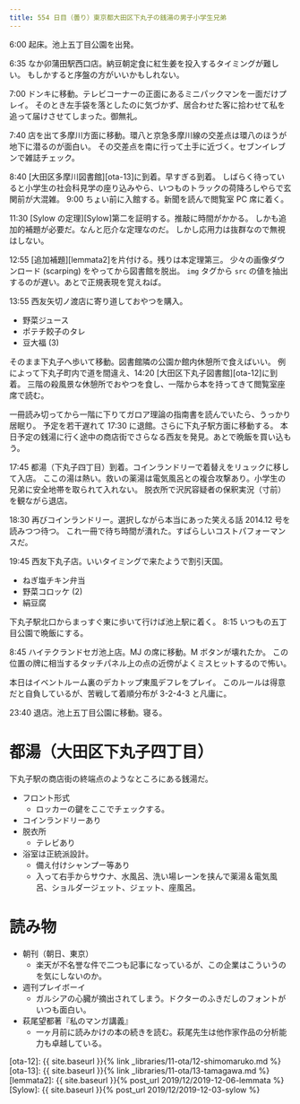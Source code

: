 ```yaml
---
title: 554 日目（曇り）東京都大田区下丸子の銭湯の男子小学生兄弟
---
```


6:00 起床。池上五丁目公園を出発。

6:35 なか卯蒲田駅西口店。納豆朝定食に紅生姜を投入するタイミングが難しい。
もしかすると序盤の方がいいかもしれない。

7:00 ドンキに移動。テレビコーナーの正面にあるミニパックマンを一面だけプレイ。
そのとき左手袋を落としたのに気づかず、居合わせた客に拾わせて私を追って届けさせてしまった。御無礼。

7:40 店を出て多摩川方面に移動。環八と京急多摩川線の交差点は環八のほうが地下に潜るのが面白い。
その交差点を南に行って土手に近づく。セブンイレブンで雑誌チェック。

8:40 [大田区多摩川図書館][ota-13]に到着。早すぎる到着。
しばらく待っていると小学生の社会科見学の座り込みやら、いつものトラックの荷降ろしやらで玄関前が大混雑。
9:00 ちょい前に入館する。新聞を読んで閲覧室 PC 席に着く。

11:30 [Sylow の定理][Sylow]第二を証明する。推敲に時間がかかる。
しかも追加的補題が必要だ。なんと厄介な定理なのだ。
しかし応用力は抜群なので無視はしない。

12:55 [追加補題][lemmata2]を片付ける。残りは本定理第三。
少々の画像ダウンロード (scarping) をやってから図書館を脱出。
`img` タグから `src` の値を抽出するのが遅い。あとで正規表現を覚えねば。

13:55 西友矢切ノ渡店に寄り道しておやつを購入。
* 野菜ジュース
* ポテチ餃子のタレ
* 豆大福 (3)

そのまま下丸子へ歩いて移動。図書館隣の公園か館内休憩所で食えばいい。
例によって下丸子町内で道を間違え、14:20 [大田区下丸子図書館][ota-12]に到着。
三階の殺風景な休憩所でおやつを食し、一階から本を持ってきて閲覧室座席で読む。

一冊読み切ってから一階に下りてガロア理論の指南書を読んでいたら、うっかり居眠り。
予定を若干遅れて 17:30 に退館。さらに下丸子駅方面に移動する。
本日予定の銭湯に行く途中の商店街でさらなる西友を発見。あとで晩飯を買い込もう。

17:45 都湯（下丸子四丁目）到着。コインランドリーで着替えをリュックに移して入店。
ここの湯は熱い。救いの薬湯は電気風呂との複合攻撃あり。小学生の兄弟に安全地帯を取られて入れない。
脱衣所で沢尻容疑者の保釈実況（寸前）を観ながら退店。

18:30 再びコインランドリー。選択しながら本当にあった笑える話 2014.12 号を読みつつ待つ。
これ一冊で待ち時間が潰れた。すばらしいコストパフォーマンスだ。

19:45 西友下丸子店。いいタイミングで来たようで割引天国。
* ねぎ塩チキン弁当
* 野菜コロッケ (2)
* 絹豆腐

下丸子駅北口からまっすぐ東に歩いて行けば池上駅に着く。
8:15 いつもの五丁目公園で晩飯にする。

8:45 ハイテクランドセガ池上店。MJ の席に移動。M ボタンが壊れたか。
この位置の牌に相当するタッチパネル上の点の近傍がよくミスヒットするので怖い。

本日はイベントルーム裏のデカトップ東風デフレをプレイ。
このルールは得意だと自負しているが、苦戦して着順分布が 3-2-4-3 と凡庸に。

23:40 退店。池上五丁目公園に移動。寝る。

# 都湯（大田区下丸子四丁目）

下丸子駅の商店街の終端点のようなところにある銭湯だ。

* フロント形式
  * ロッカーの鍵をここでチェックする。
* コインランドリーあり
* 脱衣所
  * テレビあり
* 浴室は正統派設計。
  * 備え付けシャンプー等あり
  * 入って右手からサウナ、水風呂、洗い場レーンを挟んで薬湯＆電気風呂、ショルダージェット、ジェット、座風呂。

# 読み物

* 朝刊（朝日、東京）
  * 楽天が不名誉な件で二つも記事になっているが、この企業はこういうのを気にしないのか。
* 週刊プレイボーイ
  * ガルシアの心臓が摘出されてしまう。ドクターのふきだしのフォントがいつも面白い。
* 萩尾望都著『私のマンガ講義』
  * 一ヶ月前に読みかけの本の続きを読む。萩尾先生は他作家作品の分析能力も卓越している。

[ota-12]: {{ site.baseurl }}{% link _libraries/11-ota/12-shimomaruko.md %}
[ota-13]: {{ site.baseurl }}{% link _libraries/11-ota/13-tamagawa.md %}
[lemmata2]: {{ site.baseurl }}{% post_url 2019/12/2019-12-06-lemmata %}
[Sylow]: {{ site.baseurl }}{% post_url 2019/12/2019-12-03-sylow %}
